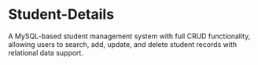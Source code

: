 # Student-Details
A MySQL-based student management system with full CRUD functionality, allowing users to search, add, update, and delete student records with relational data support.
